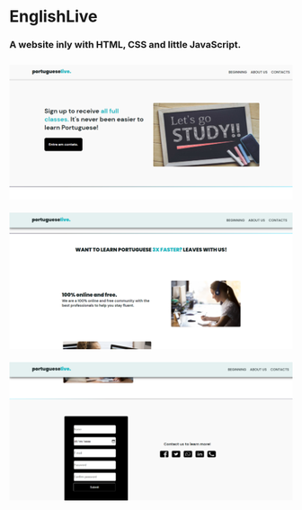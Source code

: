 # EnglishLive

### A website inly with HTML, CSS and little JavaScript.

<img style="padding-top:10px;" src="./assets/home.png">

<img style="padding-top:20px" src="./assets/about.png">

<img style="padding-top:20px" src="./assets/contacts.png">

